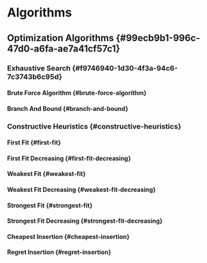 # Algorithms


## Optimization Algorithms {#99ecb9b1-996c-47d0-a6fa-ae7a41cf57c1}


### Exhaustive Search {#f9746940-1d30-4f3a-94c6-7c3743b6c95d}


#### Brute Force Algorithm {#brute-force-algorithm}


#### Branch And Bound {#branch-and-bound}


### Constructive Heuristics {#constructive-heuristics}


#### First Fit {#first-fit}


#### First Fit Decreasing {#first-fit-decreasing}


#### Weakest Fit {#weakest-fit}


#### Weakest Fit Decreasing {#weakest-fit-decreasing}


#### Strongest Fit {#strongest-fit}


#### Strongest Fit Decreasing {#strongest-fit-decreasing}


#### Cheapest Insertion {#cheapest-insertion}


#### Regret Insertion {#regret-insertion}
